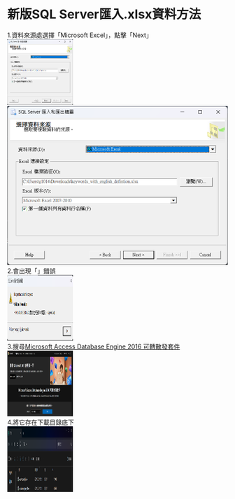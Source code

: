 # 新版SQL Server匯入.xlsx資料方法 
1.資料來源處選擇「Microsoft Excel」，點擊「Next」  
<img width="150" height="150" src="/Image/1.png"/>  
![image](/Image/1.png)  
2.會出現「」錯誤  
<img width="150" height="150" src="/Image/2.png"/>    
3.搜尋[Microsoft Access Database Engine 2016 可轉散發套件](https://www.microsoft.com/zh-tw/download/details.aspx?id=54920)  
<img width="150" height="150" src="/Image/3.png"/>  
4.將它存在下載目錄底下  
<img width="150" height="150" src="/Image/4.png"/>  

